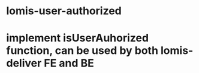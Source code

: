 # lomis-user-authorized

# implement isUserAuhorized function, can be used by both lomis-deliver FE and BE
